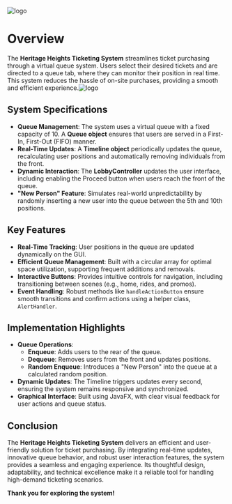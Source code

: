 

![logo](https://i.ibb.co/bRKh0rn/hg-text.png)

# Overview 
The **Heritage Heights Ticketing System** streamlines ticket purchasing through a virtual queue system. Users select their desired tickets and are directed to a queue tab, where they can monitor their position in real time. This system reduces the hassle of on-site purchases, providing a smooth and efficient experience.![logo](https://i.ibb.co/9qf64qx/hh-logo.png)

## System Specifications  
- **Queue Management**: The system uses a virtual queue with a fixed capacity of 10. A **Queue object** ensures that users are served in a First-In, First-Out (FIFO) manner.  
- **Real-Time Updates**: A **Timeline object** periodically updates the queue, recalculating user positions and automatically removing individuals from the front.  
- **Dynamic Interaction**: The **LobbyController** updates the user interface, including enabling the Proceed button when users reach the front of the queue.  
- **"New Person" Feature**: Simulates real-world unpredictability by randomly inserting a new user into the queue between the 5th and 10th positions.

## Key Features  
- **Real-Time Tracking**: User positions in the queue are updated dynamically on the GUI.  
- **Efficient Queue Management**: Built with a circular array for optimal space utilization, supporting frequent additions and removals.  
- **Interactive Buttons**: Provides intuitive controls for navigation, including transitioning between scenes (e.g., home, rides, and promos).  
- **Event Handling**: Robust methods like `handleActionButton` ensure smooth transitions and confirm actions using a helper class, `AlertHandler`.

## Implementation Highlights  
- **Queue Operations**:  
  - **Enqueue**: Adds users to the rear of the queue.  
  - **Dequeue**: Removes users from the front and updates positions.  
  - **Random Enqueue**: Introduces a "New Person" into the queue at a calculated random position.  
- **Dynamic Updates**: The Timeline triggers updates every second, ensuring the system remains responsive and synchronized.  
- **Graphical Interface**: Built using JavaFX, with clear visual feedback for user actions and queue status.

## Conclusion  
The **Heritage Heights Ticketing System** delivers an efficient and user-friendly solution for ticket purchasing. By integrating real-time updates, innovative queue behavior, and robust user interaction features, the system provides a seamless and engaging experience. Its thoughtful design, adaptability, and technical excellence make it a reliable tool for handling high-demand ticketing scenarios.

**Thank you for exploring the system!**
